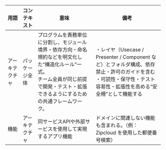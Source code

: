 | 用語   | コンテキスト | 意味 | 備考 |
| --- | ---- | ---- | ---- |
| アーキテクチャ| パッケージ全体 | プログラムを責務単位に分割し、モジュール境界・依存方向・命名規約などを明文化した“構造化ルール”一式。<br>チーム全員が同じ前提で開発・テスト・拡張できるようにするための共通フレームワーク。 | ・レイヤ（Usecase / Presenter / Component など）とフォルダ構成、依存禁止・許可のガイドを含む<br>・可読性・保守性・テスト容易性・拡張性を高める“安全柵”として機能する
| 機能 | アーキテクチャ | 同サービスAPIや外部サービスを使用して実現するアプリ機能 | ドメインに関連しない機能も含まれる。（例： Zipcloud を使用した郵便番号検索） |
